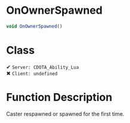 # OnOwnerSpawned
```js	
void OnOwnerSpawned()
```
# Class
✔ `Server: CDOTA_Ability_Lua`  
✖ `Client: undefined`  

# Function Description
Caster respawned or spawned for the first time.
